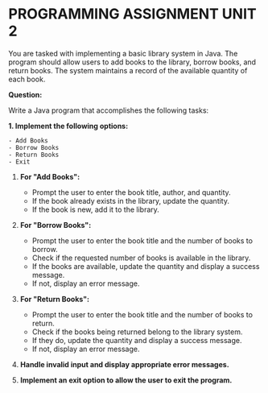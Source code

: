 # PROGRAMMING ASSIGNMENT UNIT 2
You are tasked with implementing a basic library system in Java. The program should allow users to add books to the library, borrow books, and return books. The system maintains a record of the available quantity of each book.

**Question:**

Write a Java program that accomplishes the following tasks:

**1. Implement the following options:**

    - Add Books
    - Borrow Books
    - Return Books
    - Exit
1. **For "Add Books":**

    + Prompt the user to enter the book title, author, and quantity.
    + If the book already exists in the library, update the quantity.
    + If the book is new, add it to the library.
1. **For "Borrow Books":**

    * Prompt the user to enter the book title and the number of books to borrow.
    * Check if the requested number of books is available in the library.
    * If the books are available, update the quantity and display a success message.
    * If not, display an error message.
1. **For "Return Books":**

    + Prompt the user to enter the book title and the number of books to return.
    * Check if the books being returned belong to the library system.
    + If they do, update the quantity and display a success message.
    + If not, display an error message.
1. **Handle invalid input and display appropriate error messages.**

1. **Implement an exit option to allow the user to exit the program.**